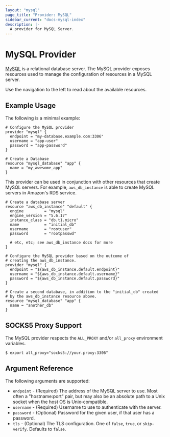 ```yaml
---
layout: "mysql"
page_title: "Provider: MySQL"
sidebar_current: "docs-mysql-index"
description: |-
  A provider for MySQL Server.
---
```


# MySQL Provider

[MySQL](http://www.mysql.com) is a relational database server. The MySQL
provider exposes resources used to manage the configuration of resources
in a MySQL server.

Use the navigation to the left to read about the available resources.

## Example Usage

The following is a minimal example:

```hcl
# Configure the MySQL provider
provider "mysql" {
  endpoint = "my-database.example.com:3306"
  username = "app-user"
  password = "app-password"
}

# Create a Database
resource "mysql_database" "app" {
  name = "my_awesome_app"
}
```

This provider can be used in conjunction with other resources that create
MySQL servers. For example, ``aws_db_instance`` is able to create MySQL
servers in Amazon's RDS service.

```hcl
# Create a database server
resource "aws_db_instance" "default" {
  engine         = "mysql"
  engine_version = "5.6.17"
  instance_class = "db.t1.micro"
  name           = "initial_db"
  username       = "rootuser"
  password       = "rootpasswd"

  # etc, etc; see aws_db_instance docs for more
}

# Configure the MySQL provider based on the outcome of
# creating the aws_db_instance.
provider "mysql" {
  endpoint = "${aws_db_instance.default.endpoint}"
  username = "${aws_db_instance.default.username}"
  password = "${aws_db_instance.default.password}"
}

# Create a second database, in addition to the "initial_db" created
# by the aws_db_instance resource above.
resource "mysql_database" "app" {
  name = "another_db"
}
```

## SOCKS5 Proxy Support

The MySQL provider respects the `ALL_PROXY` and/or `all_proxy` environment variables.

```
$ export all_proxy="socks5://your.proxy:3306"
```

## Argument Reference

The following arguments are supported:

* `endpoint` - (Required) The address of the MySQL server to use. Most often a "hostname:port" pair, but may also be an absolute path to a Unix socket when the host OS is Unix-compatible.
* `username` - (Required) Username to use to authenticate with the server.
* `password` - (Optional) Password for the given user, if that user has a password.
* `tls` - (Optional) The TLS configuration. One of `false`, `true`, or `skip-verify`. Defaults to `false`.
